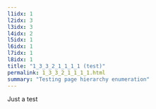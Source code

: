 ```yaml
---
l1idx: 1
l2idx: 3
l3idx: 3
l4idx: 2
l5idx: 1
l6idx: 1
l7idx: 1
l8idx: 1
title: "1_3_3_2_1_1_1_1 (test)"
permalink: 1_3_3_2_1_1_1_1.html
summary: "Testing page hierarchy enumeration"
---
```

Just a test